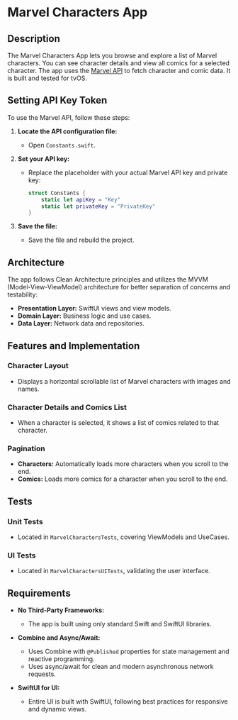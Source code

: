 # Marvel Characters App

## Description

The Marvel Characters App lets you browse and explore a list of Marvel characters. You can see character details and view all comics for a selected character. The app uses the [Marvel API](https://developer.marvel.com/) to fetch character and comic data. It is built and tested for tvOS.

## Setting API Key Token

To use the Marvel API, follow these steps:

1. **Locate the API configuration file:**
   - Open `Constants.swift`.
   
2. **Set your API key:**
   - Replace the placeholder with your actual Marvel API key and private key:
     ```swift
     struct Constants {
         static let apiKey = "Key"
         static let privateKey = "PrivateKey"
     }
     ```

3. **Save the file:**
   - Save the file and rebuild the project.

## Architecture

The app follows Clean Architecture principles and utilizes the MVVM (Model-View-ViewModel) architecture for better separation of concerns and testability:

- **Presentation Layer:** SwiftUI views and view models.
- **Domain Layer:** Business logic and use cases.
- **Data Layer:** Network data and repositories.

## Features and Implementation

### Character Layout

- Displays a horizontal scrollable list of Marvel characters with images and names.

### Character Details and Comics List

- When a character is selected, it shows a list of comics related to that character.

### Pagination

- **Characters:** Automatically loads more characters when you scroll to the end.
- **Comics:** Loads more comics for a character when you scroll to the end.

## Tests

### Unit Tests

- Located in `MarvelCharactersTests`, covering ViewModels and UseCases.

### UI Tests

- Located in `MarvelCharactersUITests`, validating the user interface.

## Requirements

- **No Third-Party Frameworks:**
  - The app is built using only standard Swift and SwiftUI libraries.

- **Combine and Async/Await:**
  - Uses Combine with `@Published` properties for state management and reactive programming.
  - Uses async/await for clean and modern asynchronous network requests.

- **SwiftUI for UI:**
  - Entire UI is built with SwiftUI, following best practices for responsive and dynamic views.
